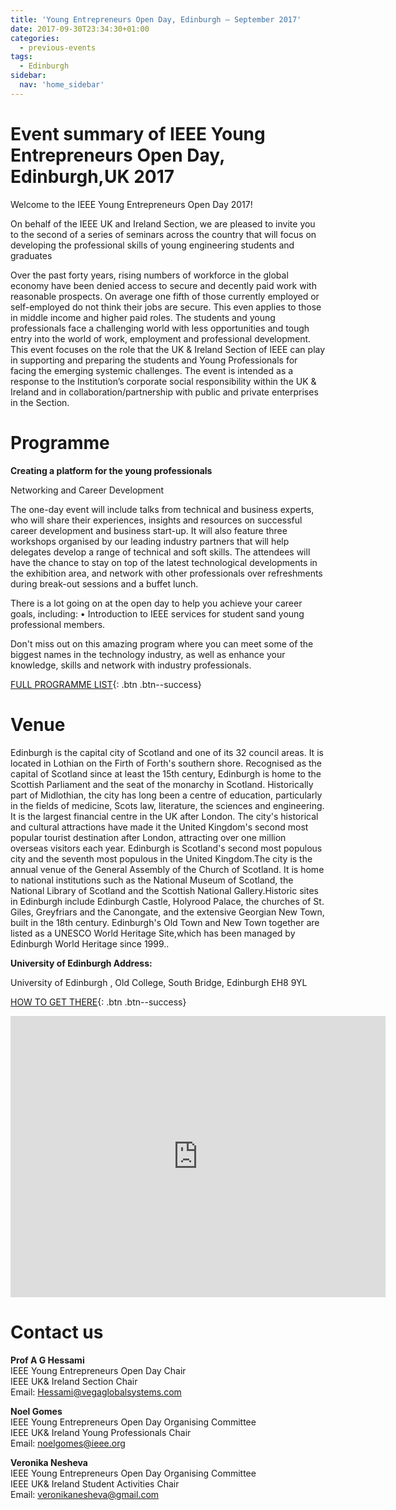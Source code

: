 ```yaml
---
title: 'Young Entrepreneurs Open Day, Edinburgh – September 2017'
date: 2017-09-30T23:34:30+01:00
categories:
  - previous-events
tags:
  - Edinburgh
sidebar:
  nav: 'home_sidebar'
---
```


# Event summary of IEEE Young Entrepreneurs Open Day, Edinburgh,UK 2017

Welcome to the IEEE Young Entrepreneurs Open Day 2017!

On behalf of the IEEE UK and Ireland Section, we are pleased to invite you to the ​second​ of a series of seminars across the country that will focus on developing the professional skills of young engineering students and graduates

Over the past forty years, rising numbers of workforce in the global economy have been denied access to secure and decently paid work with reasonable prospects. On average one fifth of those currently employed or self-employed do not think their jobs are secure. This even applies to those in middle income and higher paid roles. The students and young professionals face a challenging world with less opportunities and tough entry into the world of work, employment and professional development. This event focuses on the role that the UK & Ireland Section of IEEE can play in supporting and preparing the students and Young Professionals for facing the emerging systemic challenges. The event is intended as a response to the Institution’s corporate social responsibility within the UK & Ireland and in collaboration/partnership with public and private enterprises in the Section.

# Programme

**Creating a platform for the young professionals**

Networking and Career Development

The one-day event will include talks from technical and business experts, who will share their experiences, insights and resources on successful career development and business start-up. It will also feature three workshops organised by our leading industry partners that will help delegates develop a range of technical and soft skills. The attendees will have the chance to stay on top of the latest technological developments in the exhibition area, and network with other professionals over refreshments during break-out sessions and a buffet lunch.

There is a lot going on at the open day to help you achieve your career goals, including:
• Introduction to IEEE services for student sand young professional members.

Don't miss out on this amazing program where you can meet some of the biggest names in the technology industry, as well as enhance your knowledge, skills and network with industry professionals.

[FULL PROGRAMME LIST](https://drive.google.com/file/d/0B4qTNvaOMM0ydzF1eUcxYkw0b0E/view){: .btn .btn--success}

# Venue

Edinburgh is the capital city of Scotland and one of its 32 council areas. It is located in Lothian on the Firth of Forth's southern shore. Recognised as the capital of Scotland since at least the 15th century, Edinburgh is home to the Scottish Parliament and the seat of the monarchy in Scotland. Historically part of Midlothian, the city has long been a centre of education, particularly in the fields of medicine, Scots law, literature, the sciences and engineering. It is the largest financial centre in the UK after London. The city's historical and cultural attractions have made it the United Kingdom's second most popular tourist destination after London, attracting over one million overseas visitors each year. Edinburgh is Scotland's second most populous city and the seventh most populous in the United Kingdom.The city is the annual venue of the General Assembly of the Church of Scotland. It is home to national institutions such as the National Museum of Scotland, the National Library of Scotland and the Scottish National Gallery.Historic sites in Edinburgh include Edinburgh Castle, Holyrood Palace, the churches of St. Giles, Greyfriars and the Canongate, and the extensive Georgian New Town, built in the 18th century. Edinburgh's Old Town and New Town together are listed as a UNESCO World Heritage Site,which has been managed by Edinburgh World Heritage since 1999..

**University of Edinburgh Address:**

University of Edinburgh , Old College, South Bridge, Edinburgh EH8 9YL

[HOW TO GET THERE](http://www.ed.ac.uk/visit/city/getting-here){: .btn .btn--success}

<iframe src="https://www.google.com/maps/embed?pb=!1m14!1m8!1m3!1d4468.560317550601!2d-3.189241!3d55.944516!3m2!1i1024!2i768!4f13.1!3m3!1m2!1s0x0%3A0xb21928d390bbc0ee!2sThe%20University%20of%20Edinburgh!5e0!3m2!1sen!2suk!4v1567019535014!5m2!1sen!2suk" width="600" height="450" frameborder="0" style="border:0;" allowfullscreen=""></iframe>

# Contact us

**Prof A G Hessami**<br>
IEEE Young Entrepreneurs Open Day Chair<br>
IEEE UK& Ireland Section Chair<br>
Email: Hessami@vegaglobalsystems.com<br>

**Noel Gomes**<br>
IEEE Young Entrepreneurs Open Day Organising Committee<br>
IEEE UK& Ireland Young Professionals Chair<br>
Email: noelgomes@ieee.org<br>

**Veronika Nesheva**<br>
IEEE Young Entrepreneurs Open Day Organising Committee<br>
IEEE UK& Ireland Student Activities Chair<br>
Email: veronikanesheva@gmail.com<br>
